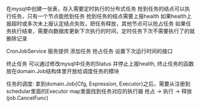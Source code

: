 在mysql中创建一张表，存入需要定时执行的分布式任务
抢到任务的结点可以执行任务，只有一个节点能抢到任务
抢到任务的结点需要上报health 
如果health上报超时或多次未上报认定结点失败，把任务释放，其他节点可以抢占任务 
如果任务执行结束，需要向数据库更新下次执行的时间，定时任务下次不需要执行了的就删除记录


CronJobService 服务提供 添加任务 抢占任务 设置下次运行时间的接口 

终止任务 可以通过修改mysql中任务的Status 并停止上报health, 
终止任务的函数放在domain.Job结构体里开放给调度任务的模块


任务的调度: 拿到domain.Job{Cfg, Expression, Executor}之后，需要从注册到schedular里面的Executor map里面找到任务对应的执行器 
抢占 -> 执行 -> 释放(job.CancelFunc) 

